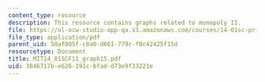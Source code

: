 ```yaml
---
content_type: resource
description: This resource contains graphs related to monopoly II.
file: https://ol-ocw-studio-app-qa.s3.amazonaws.com/courses/14-01sc-principles-of-microeconomics-fall-2011/3846717be626191cbfadd73e9f33221e_MIT14_01SCF11_graph15.pdf
file_type: application/pdf
parent_uid: 50af805f-c0a0-d661-779c-f0c42425f15d
resourcetype: Document
title: MIT14_01SCF11_graph15.pdf
uid: 3846717b-e626-191c-bfad-d73e9f33221e
---
```

